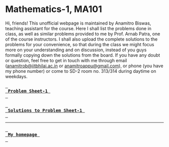 # Mathematics-1, MA101

Hi, friends! This unofficial webpage is maintained by Anamitro Biswas, teaching assistant for the course. Here I shall list the problems done in class, as well as similar problems provided to me by Prof. Arnab Patra, one of the course instructors. I shall also upload the complete solutions to the problems for your convenience, so that during the class we might focus more on your understanding and on discussion, instead of you guys formally copying down the solutions from the board. If you have any doubt or question, feel free to get in touch with me through email (anamitrob@iitbhilai.ac.in or anamitroappu@gmail.com), or phone (you have my phone number) or come to SD-2 room no. 313/314 during daytime on weekdays.

[<kbd> <br> **Problem Sheet-1** <br> </kbd>](files/notes/iitbhilai/math1/problem_sheet_1.pdf)

[<kbd> <br> **Solutions to Problem Sheet-1** <br> </kbd>](files/notes/iitbhilai/math1/soln_sheet_1.pdf)

___

[<kbd> <br> **My homepage** <br> </kbd>](https://anamitro.github.io)
